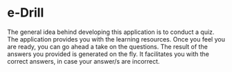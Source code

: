 # e-Drill

The general idea behind developing this application is to conduct a quiz. The application provides you with the learning resources. Once you feel you are ready, you can go ahead a take on the questions. The result of the answers you provided is generated on the fly. It facilitates you with the correct answers, in case your answer/s are incorrect.




